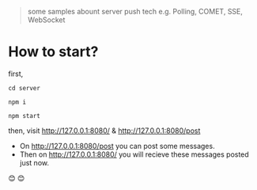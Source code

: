 > some samples abount server push tech
> e.g. Polling, COMET, SSE, WebSocket

# How to start?

first,

```
cd server

npm i 

npm start
```

then, visit http://127.0.0.1:8080/ & http://127.0.0.1:8080/post

- On http://127.0.0.1:8080/post you can post some messages.
- Then on http://127.0.0.1:8080/ you will recieve these messages posted just now.

😊 😊
